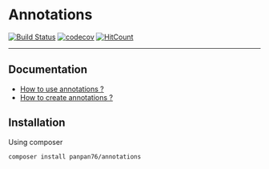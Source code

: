 # Annotations

[![Build Status](https://travis-ci.org/Panpan76/Annotations.svg?branch=master)](https://travis-ci.org/Panpan76/Annotations)
[![codecov](https://codecov.io/gh/Panpan76/Annotations/branch/master/graph/badge.svg)](https://codecov.io/gh/Panpan76/Annotations)
[![HitCount](http://hits.dwyl.io/Panpan76/Annotations.svg)](http://hits.dwyl.io/Panpan76/Annotations)


---------------
## Documentation

- [How to use annotations ?](docs/use_annotations.md)
- [How to create annotations ?](docs/create_annotations.md)


## Installation
Using composer
```
composer install panpan76/annotations
```
